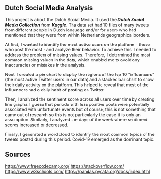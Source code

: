 ## Dutch Social Media Analysis

This project is about the Dutch Social Media. It used the ***Dutch Social Media Collection*** from ***Kaggle***. 
Tha data set had 10 files of many tweets from different people in Dutch language and/or for users who had mentioned that they were from within Netherlands geographical borders.

At first, I wanted to identify the most active users on the platform - those who post the most - and analyze their behavior. To achieve this, I needed to address the problem of missing values. Therefore, I determined the most common missing values in the data, which enabled me to avoid any inaccuracies or mistakes in the analysis.

Next, I created a pie chart to display the regions of the top 10 "influencers" (the most active Twitter users in our data) and a stacked bar chart to show their daily activity on the platform. This helped to reveal that most of the influencers had a daily habit of posting on Twitter.

Then, I analyzed the sentiment score across all users over time by creating line graphs. I guess that periods with less positive posts were potentially associated with unfortunate events but of course, this is not something that came out of research so this is not particularly the case-it is only an assumption. Similarly, I analyzed the days of the week where sentiment scores increased or decreased.

Finally, I generated a word cloud to identify the most common topics of the tweets posted during this period. Covid-19 emerged as the dominant topic.


## Sources
https://www.freecodecamp.org/
https://stackoverflow.com/
https://www.w3schools.com/
https://pandas.pydata.org/docs/index.html
